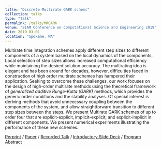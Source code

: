 ```yaml
---
title: "Discrete Multirate GARK schems"
collection: talks
type: "Talk"
permalink: /talks/MRGARK
venue: "SIAM Conference on Computational Science and Engineering 2019"
date: 2019-03-01
location: "Spokane, WA"
---
```


Multirate time integration schemes apply different step sizes to different components of a system based on the local dynamics of the components. Local selection of step sizes allows increased computational efficiency while maintaining the desired solution accuracy. The multirating idea is elegant and has been around for decades, however, difficulties faced in construction of high order multirate schemes has hampered their application. Seeking to overcome these challenges, our work focuses on the design of high-order multirate methods using the theoretical framework of _generalized additive Runge-Kutta (GARK)_ methods, which provides the generic order conditions and the stability analyses. Of special interest is deriving methods that avoid unnecessary coupling between the components of the system, and allow straightforward transition to different step sizes between the steps. We present Multirate GARK schemes of up to order four that are explicit-explicit, implicit-explicit, and explicit-implicit in different components. We present numerical experiments illustrating the performance of these new schemes.

[Perprint](https://arxiv.org/abs/1804.07716) / [Paper](https://epubs.siam.org/doi/abs/10.1137/18M1182875) / [Recorded Talk](https://www.pathlms.com/siam/courses/10878/sections/14361/video_presentations/127463) / [Introductory Slide Deck](
https://docs.google.com/presentation/d/1M43xXqBg24S0TZVmhumRr_c_FNAICulXwpaRKIR-eTs/pub?start=false&loop=false&delayms=30000&slide=id.g1a987f6b5d_0_0) / [Program Abstract](https://meetings.siam.org/sess/dsp_talk.cfm?p=95449)

